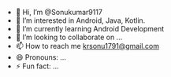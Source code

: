 - 👋 Hi, I’m @Sonukumar9117
- 👀 I’m interested in Android, Java, Kotlin.
- 🌱 I’m currently learning Android Development
- 💞️ I’m looking to collaborate on ...
- 📫 How to reach me krsonu1791@gmail.com
- 😄 Pronouns: ...
- ⚡ Fun fact: ...

<!---
Sonukumar9117/Sonukumar9117 is a ✨ special ✨ repository because its `README.md` (this file) appears on your GitHub profile.
You can click the Preview link to take a look at your changes.
--->
